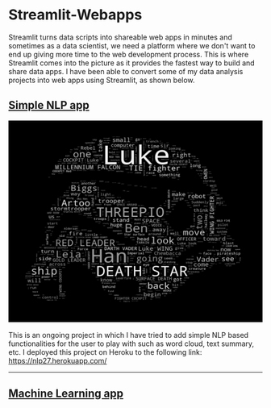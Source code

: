 # Streamlit-Webapps

Streamlit turns data scripts into shareable web apps in minutes and sometimes as a data scientist, we need a platform where we don't want to end up giving more
time to the web development process. This is where Streamlit comes into the picture as it provides the fastest way to build and share data apps. I have been 
able to convert some of my data analysis projects into web apps using Streamlit, as shown below. 


## [Simple NLP app](https://github.com/SuvanshVaid27/NLP-in-Streamlit)

<p>
  <a href = "https://nlp27.herokuapp.com/ ">
  <img src="https://github.com/SuvanshVaid27/Streamlit-Webapps/blob/main/images/word.png" width="800" height = "400" title="hover text">
  </a>
</p>


This is an ongoing project in which I have tried to add simple NLP based functionalities for the user to play with such as word cloud, text summary, etc. I deployed
this project on Heroku to the following link: https://nlp27.herokuapp.com/ 

<hr>

## [Machine Learning app]()
